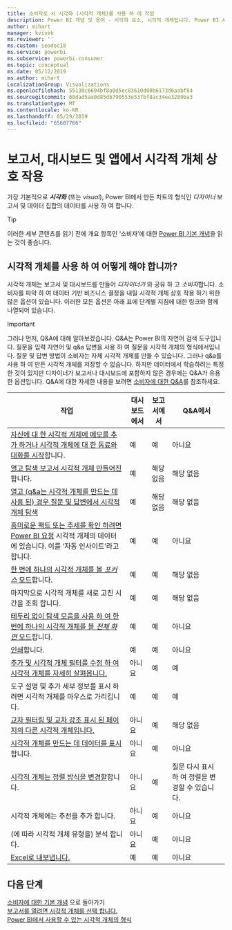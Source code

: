 ```yaml
---
title: 소비자로 서 시각화 (시각적 개체)를 사용 하 여 작업
description: Power BI 개념 및 용어 - 시각화 요소, 시각적 개체입니다. Power BI 시각화, 시각적 개체란 무엇인가요?
author: mihart
manager: kvivek
ms.reviewer: ''
ms.custom: seodec18
ms.service: powerbi
ms.subservice: powerbi-consumer
ms.topic: conceptual
ms.date: 05/12/2019
ms.author: mihart
LocalizationGroup: Visualizations
ms.openlocfilehash: 55130c6694bf8a0d5ec83610d00b6173d6aabf84
ms.sourcegitcommit: 60dad5aa0d85db790553e537bf8ac34ee3289ba3
ms.translationtype: MT
ms.contentlocale: ko-KR
ms.lasthandoff: 05/29/2019
ms.locfileid: "65607766"
---
```

# <a name="interact-with-visuals-in-reports-dashboards-and-apps"></a>보고서, 대시보드 및 앱에서 시각적 개체 상호 작용

가장 기본적으로 ***시각화*** (또는 *visual*), Power BI에서 만든 차트의 형식인 *디자이너* 보고서 및 데이터 집합의 데이터를 사용 하 여 합니다. 

> [!TIP]
> 이러한 세부 콘텐츠를 읽기 전에 개요 항목인 ‘소비자’에 대한 [Power BI 기본 개념](end-user-basic-concepts.md)을 읽는 것이 좋습니다. 

## <a name="what-can-i-do-with-visuals"></a>시각적 개체를 사용 하 여 어떻게 해야 합니까?

시각적 개체는 보고서 및 대시보드를 만들어 *디자이너가* 와 공유 하 고 *소비자*합니다. 소비자를 파악 하 여 데이터 기반 비즈니스 결정을 내릴 시각적 개체 상호 작용 하기 위한 많은 옵션이 있습니다. 이러한 모든 옵션은 아래 표에 단계별 지침에 대한 링크와 함께 나열되어 있습니다.

> [!IMPORTANT]
> 그러나 먼저, Q&A에 대해 알아보겠습니다. Q&A는 Power BI의 자연어 검색 도구입니다. 질문을 입력 자연어 및 q&a 답변을 사용 하 여 질문을 시각적 개체의 형식에서입니다. 질문 및 답변 방법이 소비자는 자체 시각적 개체를 만들 수 있습니다. 그러나 q&a를 사용 하 여 만든 시각적 개체를 저장할 수 없습니다. 하지만 데이터에서 학습하려는 특정한 것이 있지만 디자이너가 보고서나 대시보드에 포함하지 않은 경우에는 Q&A가 유용한 옵션입니다. Q&A에 대한 자세한 내용을 보려면 [소비자에 대한 Q&A](end-user-q-and-a.md)를 참조하세요.



|작업  |대시보드에서  |보고서에서  | Q&A에서
|---------|---------|---------|--------|
|[자신에 대 한 시각적 개체에 메모를 추가 하거나 시각적 개체에 대 한 동료와 대화를 시작](end-user-comment.md)합니다.     |  예       |   예      |  아니요  |
|[열고 탐색 보고서 시각적 개체 만들어진](end-user-tiles.md)합니다.     |    예     |   해당 없음      |  해당 없음 |
|[열고 (q&a는 시각적 개체를 만드는 데 사용 된) 경우 질문 및 답변에서 시각적 개체 탐색](end-user-q-and-a.md)     |   예      |   해당 없음      |  해당 없음  |
|[흥미로운 팩트 또는 추세를 확인 하려면 Power BI 요청](end-user-insights.md) 시각적 개체의 데이터에 있습니다.  이를 ‘자동 인사이트’라고 합니다.      |    예     |   예      | 아니요   |
|[한 번에 하나의 시각적 개체를 볼 *포커스* 모드](end-user-focus.md)합니다.     | 예        |   예      | 해당 없음  |
|마지막으로 시각적 개체를 새로 고친 시간을 조회 합니다.     |  예       |    예     | 해당 없음  |
|[테두리 없이 탐색 모음을 사용 하 여 한 번에 하나의 시각적 개체를 볼 *전체 화면* 모드](end-user-focus.md)합니다.     |   예      |  예       | 아니요  |
|[인쇄](end-user-print.md)합니다.     |  예       |   예      | 아니요  |
|[추가 및 시각적 개체 필터를 수정 하 여 시각적 개체를 자세히 살펴봅니다.](end-user-report-filter.md)     |    아니요     |   예      | 예  |
|도구 설명 및 추가 세부 정보를 표시 하려면 시각적 개체를 마우스로 가리킵니다.     |    예     |   예      | 예  |
|[교차 필터링 및 교차 강조 표시 된 페이지의 다른 시각적 개체입니다.](end-user-interactions.md)    |   아니요      |   예      | 해당 없음  |
|[시각적 개체를 만드는 데 데이터를 표시](end-user-show-data.md)합니다.     |  아니요       |   예      | 아니요  |
| [시각적 개체는 정렬 방식을 변경할](end-user-search-sort.md)합니다. | 아니요  | 예  | 질문 다시 표시 하 여 정렬을 변경할 수 있습니다.  |
| 시각적 개체에는 추천을 추가 합니다. | 아니요  | 예  |  아니요 |
| (에 따라 시각적 개체 유형을) 분석 합니다. | 아니요  | 예  | 아니요  |
| [Excel로 내보냅니다.](end-user-export.md) | 예 | 예 | 아니요|

## <a name="next-steps"></a>다음 단계
[소비자에 대한 기본 개념](end-user-basic-concepts.md)  으로 돌아가기  
[보고서를 열려면 시각적 개체를 선택 합니다.](end-user-report-open.md)    
[Power BI에서 사용할 수 있는 시각적 개체의 형식](end-user-visual-type.md)